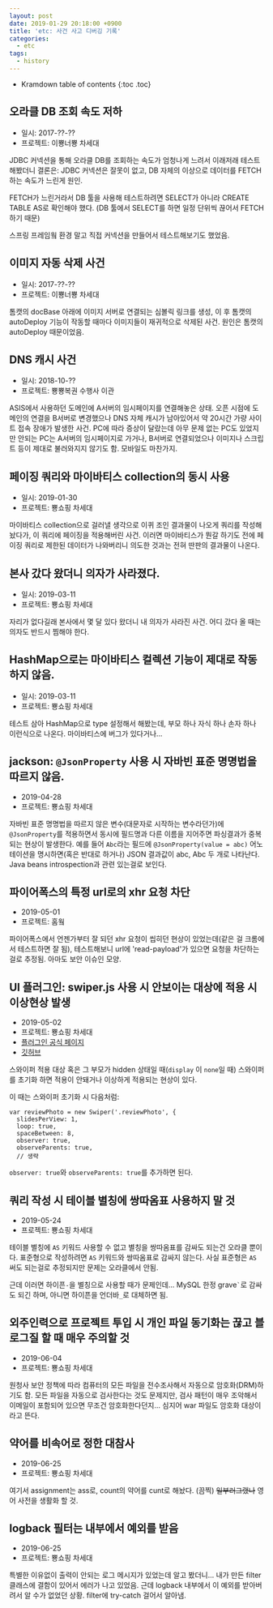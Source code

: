 ```yaml
---
layout: post
date: 2019-01-29 20:18:00 +0900
title: 'etc: 사건 사고 디버깅 기록'
categories:
  - etc
tags:
  - history
---
```


* Kramdown table of contents
{:toc .toc}

## 오라클 DB 조회 속도 저하

- 일시: 2017-??-??
- 프로젝트: 이뿅너뿅 차세대

JDBC 커넥션을 통해 오라클 DB를 조회하는 속도가 엄청나게 느려서 이래저래 테스트해봤더니 결론은: JDBC 커넥션은 잘못이 없고, DB 자체의 이상으로 데이터를 FETCH 하는 속도가 느린게 원인.

FETCH가 느린거라서 DB 툴을 사용해 테스트하려면 SELECT가 아니라 CREATE TABLE AS로 확인해야 했다. (DB 툴에서 SELECT를 하면 일정 단위씩 끊어서 FETCH 하기 때문)

스프링 프레임웤 환경 말고 직접 커넥션을 만들어서 테스트해보기도 했었음.

## 이미지 자동 삭제 사건

- 일시: 2017-??-??
- 프로젝트: 이뿅너뿅 차세대

톰캣의 docBase 아래에 이미지 서버로 연결되는 심볼릭 링크를 생성, 이 후 톰캣의 autoDeploy 기능이 작동할 때마다 이미지들이 재귀적으로 삭제된 사건. 원인은 톰캣의 autoDeploy 때문이었음.

## DNS 캐시 사건

- 일시: 2018-10-??
- 프로젝트: 뿅뿅복권 수행사 이관

ASIS에서 사용하던 도메인에 A서버의 임시페이지를 연결해놓은 상태. 오픈 시점에 도메인의 연결을 B서버로 변경했으나 DNS 자체 캐시가 남아있어서 약 20시간 가량 사이트 접속 장애가 발생한 사건. PC에 따라 증상이 달랐는데 아무 문제 없는 PC도 있었지만 안되는 PC는 A서버의 임시페이지로 가거나, B서버로 연결되었으나 이미지나 스크립트 등이 제대로 불러와지지 않기도 함. 모바일도 마찬가지.

## 페이징 쿼리와 마이바티스 collection의 동시 사용

- 일시: 2019-01-30
- 프로젝트: 뿅쇼핑 차세대

마이바티스 collection으로 걸러낼 생각으로 이퀴 조인 결과물이 나오게 쿼리를 작성해놨다가, 이 쿼리에 페이징을 적용해버린 사건. 이러면 마이바티스가 뭔갈 하기도 전에 페이징 쿼리로 제한된 데이터가 나와버리니 의도한 것과는 전혀 딴판의 결과물이 나온다.

## 본사 갔다 왔더니 의자가 사라졌다.

- 일시: 2019-03-11
- 프로젝트: 뿅쇼핑 차세대

자리가 없다길래 본사에서 몇 달 있다 왔더니 내 의자가 사라진 사건. 어디 갔다 올 때는 의자도 반드시 찜해야 한다.

## HashMap으로는 마이바티스 컬렉션 기능이 제대로 작동하지 않음.

- 일시: 2019-03-11
- 프로젝트: 뿅쇼핑 차세대

테스트 삼아 HashMap으로 type 설정해서 해봤는데, 부모 하나 자식 하나 손자 하나 이런식으로 나온다. 마이바티스에 버그가 있다거나...

## jackson: `@JsonProperty` 사용 시 자바빈 표준 명명법을 따르지 않음.

- 2019-04-28
- 프로젝트: 뿅쇼핑 차세대

자바빈 표준 명명법을 따르지 않은 변수(대문자로 시작하는 변수라던가)에 `@JsonProperty`를 적용하면서 동시에 필드명과 다른 이름을 지어주면 파싱결과가 중복되는 현상이 발생한다. 예를 들어 `Abc`라는 필드에 `@JsonProperty(value = abc)` 어노테이션을 명시하면(혹은 반대로 하거나) JSON 결과값이 abc, Abc 두 개로 나타난다. Java beans introspection과 관련 있는걸로 보인다.

## 파이어폭스의 특정 url로의 xhr 요청 차단

- 2019-05-01
- 프로젝트: 홈웤

파이어폭스에서 언젠가부터 잘 되던 xhr 요청이 씹히던 현상이 있었는데(같은 걸 크롬에서 테스트하면 잘 됨), 테스트해보니 url에 'read-payload'가 있으면 요청을 차단하는걸로 추정됨. 아마도 보안 이슈인 모양.

## UI 플러그인: swiper.js 사용 시 안보이는 대상에 적용 시 이상현상 발생

- 2019-05-02
- 프로젝트: 뿅쇼핑 차세대
- [플러그인 공식 페이지](http://idangero.us/swiper/)
- [깃허브](https://github.com/nolimits4web/swiper)

스와이퍼 적용 대상 혹은 그 부모가 hidden 상태일 때(`display` 이 `none`일 때) 스와이퍼를 초기화 하면 적용이 안돼거나 이상하게 적용되는 현상이 있다.

이 때는 스와이퍼 초기화 시 다음처럼:

```
var reviewPhoto = new Swiper('.reviewPhoto', {
  slidesPerView: 1,
  loop: true,
  spaceBetween: 8,
  observer: true,
  observeParents: true,
  // 생략
```

`observer: true`와 `observeParents: true`를 추가하면 된다.

## 쿼리 작성 시 테이블 별칭에 쌍따옴표 사용하지 말 것

- 2019-05-24
- 프로젝트: 뿅쇼핑 차세대

테이블 별칭에 `AS` 키워드 사용할 수 없고 별칭을 쌍따옴표를 감싸도 되는건 오라클 뿐이다. 표준형으로 작성하려면 `AS` 키워드와 쌍따옴표로 감싸지 않는다. 사실 표준형은 `AS` 써도 되는걸로 추정되지만 문제는 오라클에서 안됨.

근데 이러면 하이픈`-`을 별칭으로 사용할 때가 문제인데... MySQL 한정 grave``` ` ```로 감싸도 되긴 하며, 아니면 하이픈을 언더바`_`로 대체하면 됨.

## 외주인력으로 프로젝트 투입 시 개인 파일 동기화는 끊고 블로그질 할 때 매우 주의할 것

- 2019-06-04
- 프로젝트: 뿅쇼핑 차세대

원청사 보안 정책에 따라 컴퓨터의 모든 파일을 전수조사해서 자동으로 암호화(DRM)하기도 함. 모든 파일을 자동으로 검사한다는 것도 문제지만, 검사 패턴이 매우 조악해서 이메일이 포함되어 있으면 무조건 암호화한다던지... 심지어 war 파일도 암호화 대상이라고 뜬다.

## 약어를 비속어로 정한 대참사

- 2019-06-25
- 프로젝트: 뿅쇼핑 차세대

여기서 assignment는 ass로, count의 약어를 cunt로 해놨다. (끔찍) ~~일부러그랬나~~
영어 사전을 생활화 할 것.

## logback 필터는 내부에서 예외를 받음

- 2019-06-25
- 프로젝트: 뿅쇼핑 차세대

특별한 이유없이 출력이 안되는 로그 메시지가 있었는데 알고 봤더니... 내가 만든 filter 클래스에 결함이 있어서 에러가 나고 있었음. 근데 logback 내부에서 이 예외를 받아버려서 알 수가 없었던 상황. filter에 try-catch 걸어서 알아냄.
